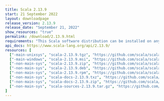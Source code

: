 ```yaml
---
title: Scala 2.13.9
start: 21 September 2022
layout: downloadpage
release_version: 2.13.9
release_date: "September 21, 2022"
show_resources: "true"
permalink: /download/2.13.9.html
requirements: "This Scala software distribution can be installed on any Unix-like or Windows system. It requires Java, version 8 or later, which can be downloaded from <a href='https://www.java.com/'>java.com</a>."
api_docs: https://www.scala-lang.org/api/2.13.9/
resources: [
  ["-main-unixsys", "scala-2.13.9.tgz", "https://github.com/scala/scala/releases/download/v2.13.9/scala-2.13.9.tgz", "Mac OS X, Unix, Cygwin", "22.51M"],
  ["-main-windows", "scala-2.13.9.msi", "https://github.com/scala/scala/releases/download/v2.13.9/scala-2.13.9.msi", "Windows (msi installer)", "134.73M"],
  ["-non-main-sys", "scala-2.13.9.zip", "https://github.com/scala/scala/releases/download/v2.13.9/scala-2.13.9.zip", "Windows", "22.55M"],
  ["-non-main-sys", "scala-2.13.9.deb", "https://github.com/scala/scala/releases/download/v2.13.9/scala-2.13.9.deb", "Debian", "655.23M"],
  ["-non-main-sys", "scala-2.13.9.rpm", "https://github.com/scala/scala/releases/download/v2.13.9/scala-2.13.9.rpm", "RPM package", "134.97M"],
  ["-non-main-sys", "scala-docs-2.13.9.txz", "https://github.com/scala/scala/releases/download/v2.13.9/scala-docs-2.13.9.txz", "API docs", "60.52M"],
  ["-non-main-sys", "scala-docs-2.13.9.zip", "https://github.com/scala/scala/releases/download/v2.13.9/scala-docs-2.13.9.zip", "API docs", "115.60M"],
  ["-non-main-sys", "scala-sources-2.13.9.tar.gz", "https://github.com/scala/scala/archive/v2.13.9.tar.gz", "Sources", "7.2M"]
]
---
```

